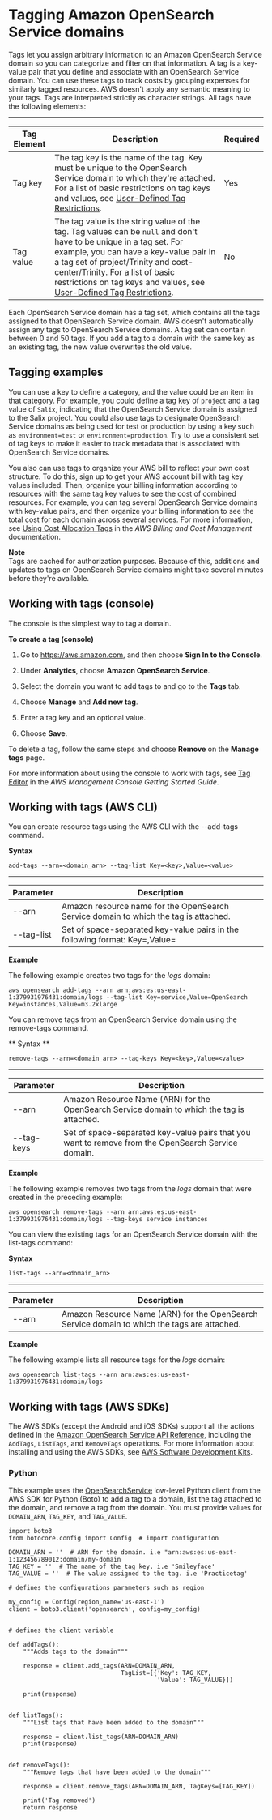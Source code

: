 # Tagging Amazon OpenSearch Service domains<a name="managedomains-awsresourcetagging"></a>

Tags let you assign arbitrary information to an Amazon OpenSearch Service domain so you can categorize and filter on that information\. A tag is a key\-value pair that you define and associate with an OpenSearch Service domain\. You can use these tags to track costs by grouping expenses for similarly tagged resources\. AWS doesn't apply any semantic meaning to your tags\. Tags are interpreted strictly as character strings\. All tags have the following elements:


****  

| Tag Element | Description | Required | 
| --- | --- | --- | 
| Tag key |  The tag key is the name of the tag\. Key must be unique to the OpenSearch Service domain to which they're attached\. For a list of basic restrictions on tag keys and values, see [User\-Defined Tag Restrictions](http://docs.aws.amazon.com/awsaccountbilling/latest/aboutv2/allocation-tag-restrictions.html)\.  | Yes | 
| Tag value |  The tag value is the string value of the tag\. Tag values can be `null` and don't have to be unique in a tag set\. For example, you can have a key\-value pair in a tag set of project/Trinity and cost\-center/Trinity\. For a list of basic restrictions on tag keys and values, see [User\-Defined Tag Restrictions](http://docs.aws.amazon.com/awsaccountbilling/latest/aboutv2/allocation-tag-restrictions.html)\.  | No | 

Each OpenSearch Service domain has a tag set, which contains all the tags assigned to that OpenSearch Service domain\. AWS doesn't automatically assign any tags to OpenSearch Service domains\. A tag set can contain between 0 and 50 tags\. If you add a tag to a domain with the same key as an existing tag, the new value overwrites the old value\. 

## Tagging examples<a name="managedomains-awsresourcetagging-examples"></a>

You can use a key to define a category, and the value could be an item in that category\. For example, you could define a tag key of `project` and a tag value of `Salix`, indicating that the OpenSearch Service domain is assigned to the Salix project\. You could also use tags to designate OpenSearch Service domains as being used for test or production by using a key such as `environment=test` or `environment=production`\. Try to use a consistent set of tag keys to make it easier to track metadata that is associated with OpenSearch Service domains\. 

You also can use tags to organize your AWS bill to reflect your own cost structure\. To do this, sign up to get your AWS account bill with tag key values included\. Then, organize your billing information according to resources with the same tag key values to see the cost of combined resources\. For example, you can tag several OpenSearch Service domains with key\-value pairs, and then organize your billing information to see the total cost for each domain across several services\. For more information, see [Using Cost Allocation Tags](http://docs.aws.amazon.com/awsaccountbilling/latest/aboutv2/cost-alloc-tags.html) in the *AWS Billing and Cost Management* documentation\.

**Note**  
Tags are cached for authorization purposes\. Because of this, additions and updates to tags on OpenSearch Service domains might take several minutes before they're available\.

## Working with tags \(console\)<a name="managedomains-awsresourcetagging-console"></a>

The console is the simplest way to tag a domain\.

****To create a tag \(console\)****

1. Go to [https://aws\.amazon\.com](https://aws.amazon.com), and then choose **Sign In to the Console**\.

1. Under **Analytics**, choose **Amazon OpenSearch Service**\.

1. Select the domain you want to add tags to and go to the **Tags** tab\.

1. Choose **Manage** and **Add new tag**\.

1. Enter a tag key and an optional value\.

1. Choose **Save**\. 

To delete a tag, follow the same steps and choose **Remove** on the **Manage tags** page\.

For more information about using the console to work with tags, see [Tag Editor](https://docs.aws.amazon.com/awsconsolehelpdocs/latest/gsg/tag-editor.html) in the *AWS Management Console Getting Started Guide*\.

## Working with tags \(AWS CLI\)<a name="managedomains-awsresourcetagging-cli"></a>

You can create resource tags using the AWS CLI with the \-\-add\-tags command\. 

**Syntax**

`add-tags --arn=<domain_arn> --tag-list Key=<key>,Value=<value>`


****  

| Parameter | Description | 
| --- | --- | 
| \-\-arn | Amazon resource name for the OpenSearch Service domain to which the tag is attached\. | 
| \-\-tag\-list | Set of space\-separated key\-value pairs in the following format: Key=<key>,Value=<value> | 

**Example**

The following example creates two tags for the *logs* domain:

```
aws opensearch add-tags --arn arn:aws:es:us-east-1:379931976431:domain/logs --tag-list Key=service,Value=OpenSearch Key=instances,Value=m3.2xlarge
```

You can remove tags from an OpenSearch Service domain using the remove\-tags command\. 

** Syntax **

`remove-tags --arn=<domain_arn> --tag-keys Key=<key>,Value=<value>`


****  

| Parameter | Description | 
| --- | --- | 
| \-\-arn | Amazon Resource Name \(ARN\) for the OpenSearch Service domain to which the tag is attached\. | 
| \-\-tag\-keys | Set of space\-separated key\-value pairs that you want to remove from the OpenSearch Service domain\. | 

**Example**

The following example removes two tags from the *logs* domain that were created in the preceding example:

```
aws opensearch remove-tags --arn arn:aws:es:us-east-1:379931976431:domain/logs --tag-keys service instances
```

You can view the existing tags for an OpenSearch Service domain with the list\-tags command:

**Syntax**

`list-tags --arn=<domain_arn>`


****  

| Parameter | Description | 
| --- | --- | 
| \-\-arn | Amazon Resource Name \(ARN\) for the OpenSearch Service domain to which the tags are attached\. | 

**Example**

The following example lists all resource tags for the *logs* domain:

```
aws opensearch list-tags --arn arn:aws:es:us-east-1:379931976431:domain/logs
```

## Working with tags \(AWS SDKs\)<a name="managedomains-awsresourcetagging-sdk"></a>

The AWS SDKs \(except the Android and iOS SDKs\) support all the actions defined in the [Amazon OpenSearch Service API Reference](https://docs.aws.amazon.com/opensearch-service/latest/APIReference/Welcome.html), including the `AddTags`, `ListTags`, and `RemoveTags` operations\. For more information about installing and using the AWS SDKs, see [AWS Software Development Kits](http://aws.amazon.com/code)\. 

### **Python**<a name="pythonsample"></a>

This example uses the [OpenSearchService](https://boto3.amazonaws.com/v1/documentation/api/latest/reference/services/opensearch.html) low\-level Python client from the AWS SDK for Python \(Boto\) to add a tag to a domain, list the tag attached to the domain, and remove a tag from the domain\. You must provide values for `DOMAIN_ARN`, `TAG_KEY`, and `TAG_VALUE`\.

```
import boto3
from botocore.config import Config  # import configuration

DOMAIN_ARN = ''  # ARN for the domain. i.e "arn:aws:es:us-east-1:123456789012:domain/my-domain
TAG_KEY = ''  # The name of the tag key. i.e 'Smileyface'
TAG_VALUE = ''  # The value assigned to the tag. i.e 'Practicetag'

# defines the configurations parameters such as region

my_config = Config(region_name='us-east-1')
client = boto3.client('opensearch', config=my_config)


# defines the client variable

def addTags():
    """Adds tags to the domain"""

    response = client.add_tags(ARN=DOMAIN_ARN,
                               TagList=[{'Key': TAG_KEY,
                                         'Value': TAG_VALUE}])

    print(response)


def listTags():
    """List tags that have been added to the domain"""

    response = client.list_tags(ARN=DOMAIN_ARN)
    print(response)


def removeTags():
    """Remove tags that have been added to the domain"""

    response = client.remove_tags(ARN=DOMAIN_ARN, TagKeys=[TAG_KEY])

    print('Tag removed')
    return response
```